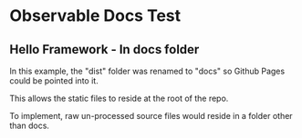 # Observable Docs Test

## Hello Framework - In docs folder

In this example, the "dist" folder was renamed to "docs" so Github Pages could be pointed into it.

This allows the static files to reside at the root of the repo.

To implement, raw un-processed source files would reside in a folder other than docs.